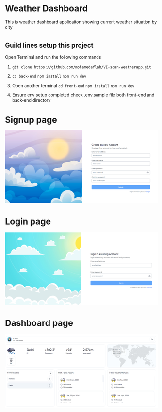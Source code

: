 # Weather Dashboard

This is weather dashboard applicaiton showing current weather situation by city

#

## Guild lines setup this project

Open Terminal and run the following commands

1. `git clone https://github.com/mohamedaflah/VI-scan-weatherapp.git`

2. `cd back-end` `npm install` `npm run dev`
3. Open another terminal
   `cd front-end` `npm install` `npm run dev`

4. Ensure env setup completed check .env.sample file both front-end and back-end directory

#

#

#

# Signup page

[![Signup page](/media/image.png)]()

# Login page

[![Signup page](/media/image2.png)]()

# Dashboard page

[![Dashbord page](/media/dashboard.png)]()
